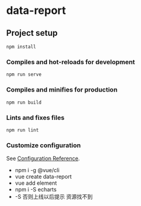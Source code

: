 # data-report

## Project setup
```
npm install
```

### Compiles and hot-reloads for development
```
npm run serve
```

### Compiles and minifies for production
```
npm run build
```

### Lints and fixes files
```
npm run lint
```

### Customize configuration
See [Configuration Reference](https://cli.vuejs.org/config/).

* npm i -g @vue/cli
* vue create data-report
* vue add element
* npm i -S echarts
* -S 否则上线以后提示 资源找不到
